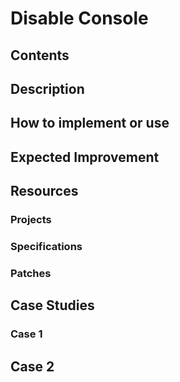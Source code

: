 # Disable Console
## Contents
## Description
## How to implement or use
## Expected Improvement
## Resources
### Projects
### Specifications
### Patches
## Case Studies
### Case 1
## Case 2
